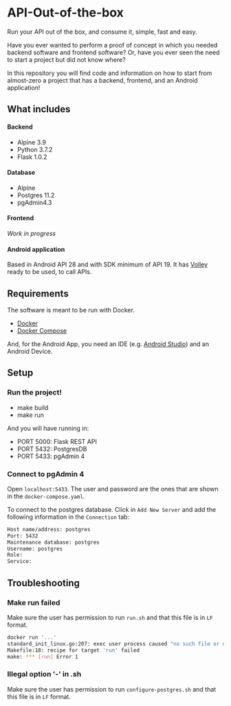 # API-Out-of-the-box
Run your API out of the box, and consume it, simple, fast and easy. 

Have you ever wanted to perform a proof of concept in which you needed backend software and frontend software? 
Or, have you ever seen the need to start a project but did not know where?

In this repository you will find code and information on how to start from almost-zero a project that has a backend, frontend, and an Android application!

## What includes
#### Backend
- Alpine 3.9
- Python 3.7.2
- Flask 1.0.2

#### Database
- Alpine
- Postgres 11.2
- pgAdmin4.3 

#### Frontend
*Work in progress*

#### Android application
Based in Android API 28 and with SDK minimum of API 19. It has [Volley](https://developer.android.com/training/volley) ready to be used, to call APIs.

## Requirements
The software is meant to be run with Docker.

- [Docker](https://docs.docker.com/)
- [Docker Compose](https://docs.docker.com/compose/)

And, for the Android App, you need an IDE (e.g. [Android Studio](https://developer.android.com/studio)) and an Android Device.

## Setup

### Run the project!
- make build
- make run

And you will have running in:
- PORT 5000: Flask REST API
- PORT 5432: PostgresDB
- PORT 5433: pgAdmin 4

### Connect to pgAdmin 4
Open `localhost:5433`. The user and password are the ones that are shown in the `docker-compose.yaml`.

To connect to the postgres database. Click in `Add New Server` and add the following information
in the `Connection` tab:

```bash
Host name/address: postgres
Port: 5432
Maintenance database: postgres
Username: postgres
Role:
Service:
```

## Troubleshooting

### Make run failed
Make sure the user has permission to run `run.sh` and that this file is in `LF` format. 
```bash
docker run '...'
standard_init_linux.go:207: exec user process caused "no such file or directory"
Makefile:18: recipe for target 'run' failed
make: *** [run] Error 1
```

### Illegal option '-' in .sh
Make sure the user has permission to run `configure-postgres.sh` and that this file is in `LF` format. 
